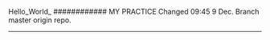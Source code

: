 Hello_World_
############
MY PRACTICE
Changed 09:45 9 Dec.
Branch master origin repo.
************

